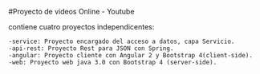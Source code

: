 #Proyecto de videos Online - Youtube

contiene cuatro proyectos independicentes:
	
	-service: Proyecto encargado del acceso a datos, capa Servicio.
	-api-rest: Proyecto Rest para JSON con Spring.
	-angular: Proyecto cliente con Angular 2 y Bootstrap 4(client-side).
	-web: Proyecto web java 3.0 con Bootstrap 4 (server-side).